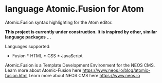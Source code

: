 # language Atomic.Fusion for Atom

Atomic.Fusion syntax highlighting for the Atom editor.

**This project is currently under construction. It is inspired by other, similar language packages …**

Languages supported:
* Fusion
~~* HTML~~
~~* CSS~~
~~* JavaScript~~

Atomic.Fusion is a Template Development Environment for the NEOS CMS.
Learn more about Atomic-Fusion here https://www.neos.io/blog/atomic-fusion.html
Learn more about NEOS CMS here https://www.neos.io
